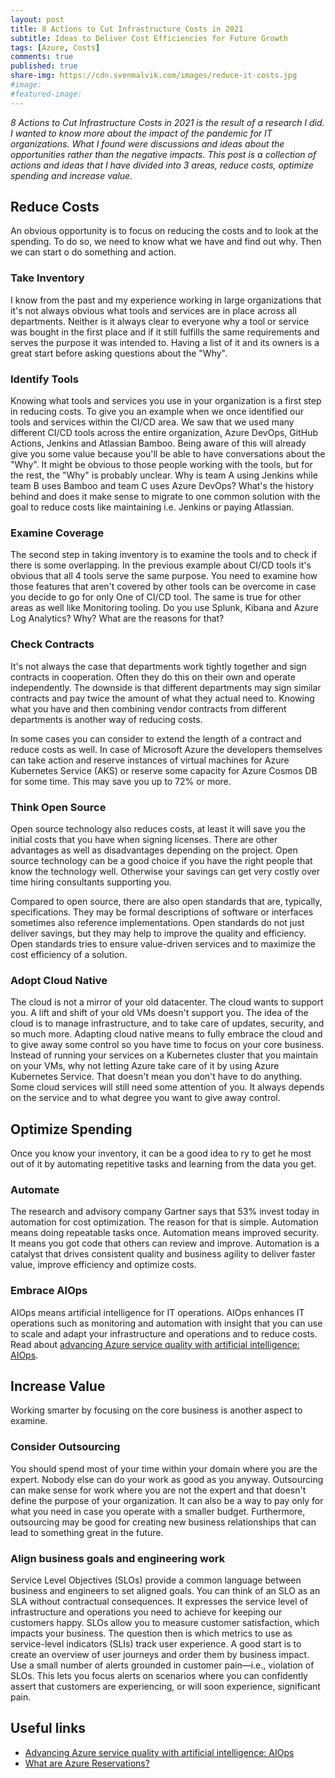 ```yaml
---
layout: post
title: 8 Actions to Cut Infrastructure Costs in 2021
subtitle: Ideas to Deliver Cost Efficiencies for Future Growth
tags: [Azure, Costs]
comments: true
published: true
share-img: https://cdn.svenmalvik.com/images/reduce-it-costs.jpg
#image: 
#featured-image: 
---
```

*8 Actions to Cut Infrastructure Costs in 2021 is the result of a research I did. I wanted to know more about the impact of the pandemic for IT organizations. What I found were discussions and ideas about the opportunities rather than the negative impacts. This post is a collection of actions and ideas that I have divided into 3 areas, reduce costs, optimize spending and increase value.*

## Reduce Costs

An obvious opportunity is to focus on reducing the costs and to look at the spending. To do so, we need to know what we have and find out why. Then we can start o do something and action.

### Take Inventory

I know from the past and my experience working in large organizations that it's not always obvious what tools and services are in place across all departments. Neither is it always clear to everyone why a tool or service was bought in the first place and if it still fulfills the same requirements and serves the purpose it was intended to. Having a list of it and its owners is a great start before asking questions about the "Why".

### Identify Tools

Knowing what tools and services you use in your organization is a first step in reducing costs. To give you an example when we once identified our tools and services within the CI/CD area. We saw that we used many different CI/CD tools across the entire organization, Azure DevOps, GitHub Actions, Jenkins and Atlassian Bamboo. Being aware of this will already give you some value because you'll be able to have conversations about the "Why". It might be obvious to those people working with the tools, but for the rest, the "Why" is probably unclear. Why is team A using Jenkins while team B uses Bamboo and team C uses Azure DevOps? What's the history behind and does it make sense to migrate to one common solution with the goal to reduce costs like maintaining i.e. Jenkins or paying Atlassian.

### Examine Coverage

The second step in taking inventory is to examine the tools and to check if there is some overlapping. In the previous example about CI/CD tools it's obvious that all 4 tools serve the same purpose. You need to examine how those features that aren't covered by other tools can be overcome in case you decide to go for only One of CI/CD tool. The same is true for other areas as well like Monitoring tooling. Do you use Splunk, Kibana and Azure Log Analytics? Why? What are the reasons for that?

### Check Contracts

It's not always the case that departments work tightly together and sign contracts in cooperation. Often they do this on their own and operate independently. The downside is that different departments may sign similar contracts and pay twice the amount of what they actual need to. Knowing what you have and then combining vendor contracts from different departments is another way of reducing costs.

In some cases you can consider to extend the length of a contract and reduce costs as well. In case of Microsoft Azure the developers themselves can take action and reserve instances of virtual machines for Azure Kubernetes Service (AKS) or reserve some capacity for Azure Cosmos DB for some time. This may save you up to 72% or more.

### Think Open Source

Open source technology also reduces costs, at least it will save you the initial costs that you have when signing licenses. There are other advantages as well as disadvantages depending on the project. Open source technology can be a good choice if you have the right people that know the technology well. Otherwise your savings can get very costly over time hiring consultants supporting you.

Compared to open source, there are also open standards that are, typically, specifications. They may be formal descriptions of software or interfaces sometimes also reference implementations. Open standards do not just deliver savings, but they may help to improve the quality and efficiency. Open standards tries to ensure value-driven services and to maximize the cost efficiency of a solution.

### Adopt Cloud Native

The cloud is not a mirror of your old datacenter. The cloud wants to support you. A lift and shift of your old VMs doesn't support you. The idea of the cloud is to manage infrastructure, and to take care of updates, security, and so much more. Adapting cloud native means to fully embrace the cloud and to give away some control so you have time to focus on your core business. Instead of running your services on a Kubernetes cluster that you maintain on your VMs, why not letting Azure take care of it by using Azure Kubernetes Service. That doesn't mean you don't have to do anything. Some cloud services will still need some attention of you. It always depends on the service and to what degree you want to give away control.

## Optimize Spending

Once you know your inventory, it can be a good idea to ry to get he most out of it by automating repetitive tasks and learning from the data you get.

### Automate

The research and advisory company Gartner says that 53% invest today in automation for cost optimization. The reason for that is simple. Automation means doing repeatable tasks once. Automation means improved security. It means you got code that others can review and improve. Automation is a catalyst that drives consistent quality and business agility to deliver faster value, improve efficiency and optimize costs.

### Embrace AIOps

AIOps means artificial intelligence for IT operations. AIOps enhances IT operations such as monitoring and automation with insight that you can use to scale and adapt your infrastructure and operations and to reduce costs. Read about [advancing Azure service quality with artificial intelligence: AIOps](https://azure.microsoft.com/en-us/blog/advancing-azure-service-quality-with-artificial-intelligence-aiops/?WT.mc_id=AZ-MVP-5004080).

## Increase Value

Working smarter by focusing on the core business is another aspect to examine.

### Consider Outsourcing

You should spend most of your time within your domain where you are the expert. Nobody else can do your work as good as you anyway. Outsourcing can make sense for work where you are not the expert and that doesn't define the purpose of your organization. It can also be a way to pay only for what you need in case you operate with a smaller budget.
Furthermore, outsourcing may be good for creating new business relationships that can lead to something great in the future.

### Align business goals and engineering work

Service Level Objectives (SLOs) provide a common language between business and engineers to set aligned goals. You can think of an SLO as an SLA without contractual consequences. It expresses the service level of infrastructure and operations you need to achieve for keeping our customers happy. SLOs allow you to measure customer satisfaction, which impacts your business. The question then is which metrics to use as service-level indicators (SLIs) track user experience. A good start is to create an overview of user journeys and order them by business impact. Use a small number of alerts grounded in customer pain—i.e., violation of SLOs. This lets you focus alerts on scenarios where you can confidently assert that customers are experiencing, or will soon experience, significant pain.

## Useful links

- [Advancing Azure service quality with artificial intelligence: AIOps](https://azure.microsoft.com/en-us/blog/advancing-azure-service-quality-with-artificial-intelligence-aiops/?WT.mc_id=AZ-MVP-5004080)
- [What are Azure Reservations?](https://docs.microsoft.com/en-us/azure/cost-management-billing/reservations/save-compute-costs-reservations?WT.mc_id=AZ-MVP-5004080)